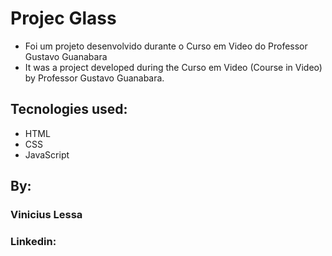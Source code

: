 
# Projec Glass
* Foi um projeto desenvolvido durante o Curso em Video do Professor Gustavo Guanabara
* It was a project developed during the Curso em Video (Course in Video) by Professor Gustavo Guanabara.

## Tecnologies used:
* HTML
* CSS
* JavaScript

## By:
### Vinicius Lessa 
### Linkedin: 
